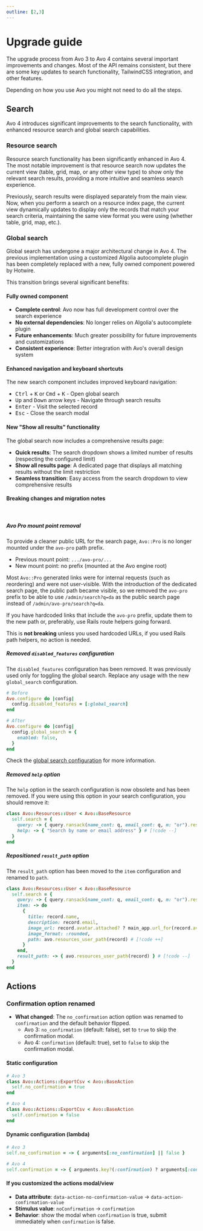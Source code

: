 ```yaml
---
outline: [2,3]
---
```


# Upgrade guide

The upgrade process from Avo 3 to Avo 4 contains several important improvements and changes. Most of the API remains consistent, but there are some key updates to search functionality, TailwindCSS integration, and other features.

Depending on how you use Avo you might not need to do all the steps.

<!-- ## Upgrade from 3.x to 4.x

:::info Ensure you have a valid license
Avo 4 requires a valid v4 license key. Your v3 license key won't work with Avo 4. Please upgrade your license at [avohq.io/pricing](https://avohq.io/pricing).
::: -->

## Search

Avo 4 introduces significant improvements to the search functionality, with enhanced resource search and global search capabilities.

### Resource search

Resource search functionality has been significantly enhanced in Avo 4. The most notable improvement is that resource search now updates the current view (table, grid, map, or any other view type) to show only the relevant search results, providing a more intuitive and seamless search experience.

Previously, search results were displayed separately from the main view. Now, when you perform a search on a resource index page, the current view dynamically updates to display only the records that match your search criteria, maintaining the same view format you were using (whether table, grid, map, etc.).

### Global search

Global search has undergone a major architectural change in Avo 4. The previous implementation using a customized Algolia autocomplete plugin has been completely replaced with a new, fully owned component powered by Hotwire.

This transition brings several significant benefits:

#### Fully owned component
- **Complete control**: Avo now has full development control over the search experience
- **No external dependencies**: No longer relies on Algolia's autocomplete plugin
- **Future enhancements**: Much greater possibility for future improvements and customizations
- **Consistent experience**: Better integration with Avo's overall design system

#### Enhanced navigation and keyboard shortcuts
The new search component includes improved keyboard navigation:
- <kbd>Ctrl</kbd> + <kbd>K</kbd> or <kbd>Cmd</kbd> + <kbd>K</kbd> - Open global search
- <kbd>Up</kbd> and <kbd>Down</kbd> arrow keys - Navigate through search results
- <kbd>Enter</kbd> - Visit the selected record
- <kbd>Esc</kbd> - Close the search modal

#### New "Show all results" functionality
The global search now includes a comprehensive results page:
- **Quick results**: The search dropdown shows a limited number of results (respecting the configured limit)
- **Show all results page**: A dedicated page that displays all matching results without the limit restriction
- **Seamless transition**: Easy access from the search dropdown to view comprehensive results

#### Breaking changes and migration notes
<br>

##### Avo Pro mount point removal

To provide a cleaner public URL for the search page, `Avo::Pro` is no longer mounted under the `avo-pro` path prefix.

- Previous mount point: `.../avo-pro/...`
- New mount point: no prefix (mounted at the Avo engine root)

Most `Avo::Pro` generated links were for internal requests (such as reordering) and were not user-visible. With the introduction of the dedicated search page, the public path became visible, so we removed the `avo-pro` prefix to be able to use `/admin/search?q=da` as the public search page instead of `/admin/avo-pro/search?q=da`.

If you have hardcoded links that include the `avo-pro` prefix, update them to the new path or, preferably, use Rails route helpers going forward.

This is **not breaking** unless you used hardcoded URLs, if you used Rails path helpers, no action is needed.

##### Removed `disabled_features` configuration

The `disabled_features` configuration has been removed. It was previously used only for toggling the global search. Replace any usage with the new `global_search` configuration.

```ruby
# Before
Avo.configure do |config|
  config.disabled_features = [:global_search]
end

# After
Avo.configure do |config|
  config.global_search = {
    enabled: false,
  }
end
```

Check the [global search configuration](./search/global-search.md) for more information.

##### Removed `help` option

The `help` option in the search configuration is now obsolete and has been removed. If you were using this option in your search configuration, you should remove it:

```ruby
class Avo::Resources::User < Avo::BaseResource
  self.search = {
    query: -> { query.ransack(name_cont: q, email_cont: q, m: "or").result(distinct: false) },
    help: -> { "Search by name or email address" } # [!code --]
  }
end
```

##### Repositioned `result_path` option

The `result_path` option has been moved to the `item` configuration and renamed to `path`.

```ruby
class Avo::Resources::User < Avo::BaseResource
  self.search = {
    query: -> { query.ransack(name_cont: q, email_cont: q, m: "or").result(distinct: false) },
    item: -> do
      {
        title: record.name,
        description: record.email,
        image_url: record.avatar.attached? ? main_app.url_for(record.avatar) : nil,
        image_format: :rounded,
        path: avo.resources_user_path(record) # [!code ++]
      }
    end,
    result_path: -> { avo.resources_user_path(record) } # [!code --]
  }
end
```

## Actions

### Confirmation option renamed

- **What changed**: The `no_confirmation` action option was renamed to `confirmation` and the default behavior flipped.
  - Avo 3: `no_confirmation` (default: false), set to `true` to skip the confirmation modal.
  - Avo 4: `confirmation` (default: true), set to `false` to skip the confirmation modal.

#### Static configuration

```ruby
# Avo 3
class Avo::Actions::ExportCsv < Avo::BaseAction
  self.no_confirmation = true
end

# Avo 4
class Avo::Actions::ExportCsv < Avo::BaseAction
  self.confirmation = false
end
```

#### Dynamic configuration (lambda)

```ruby
# Avo 3
self.no_confirmation = -> { arguments[:no_confirmation] || false }

# Avo 4
self.confirmation = -> { arguments.key?(:confirmation) ? arguments[:confirmation] : true }
```


#### If you customized the actions modal/view

- **Data attribute**: `data-action-no-confirmation-value` → `data-action-confirmation-value`
- **Stimulus value**: `noConfirmation` → `confirmation`
- **Behavior**: show the modal when `confirmation` is true, submit immediately when `confirmation` is false.
